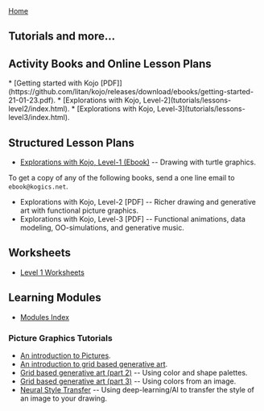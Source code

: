 <div class="nav">
  <a href="index.html">Home</a>
</div>

## Tutorials and more...

## Activity Books and Online Lesson Plans
<a name="lesson-plans">
<a name="books">
* [Getting started with Kojo [PDF]](https://github.com/litan/kojo/releases/download/ebooks/getting-started-21-01-23.pdf).
* [Explorations with Kojo, Level-2](tutorials/lessons-level2/index.html).
* [Explorations with Kojo, Level-3](tutorials/lessons-level3/index.html).

## Structured Lesson Plans
* [Explorations with Kojo, Level-1 (Ebook)](https://pantlalit.gumroad.com/l/kojo-lessons-level1) -- Drawing with turtle graphics.

To get a copy of any of the following books, send a one line email to `ebook@kogics.net`.
* Explorations with Kojo, Level-2 [PDF] -- Richer drawing and generative art with functional picture graphics.
* Explorations with Kojo, Level-3 [PDF] -- Functional animations, data modeling, OO-simulations, and generative music.


## Worksheets
* [Level 1 Worksheets](worksheets/level1/index.html)

## Learning Modules
* [Modules Index](/modules/modules-index.html)

### Picture Graphics Tutorials
* [An introduction to Pictures](tutorials/pictures-intro.html).
* [An introduction to grid based generative art](tutorials/generative-art-grid-intro.html).
* [Grid based generative art (part 2)](tutorials/generative-art-grid-part2.html) -- Using color and shape palettes.
* [Grid based generative art (part 3)](tutorials/generative-art-grid-part3.html) -- Using colors from an image.
* [Neural Style Transfer](tutorials/neural-style.html) -- Using deep-learning/AI to transfer the style of an image to your drawing.



<br/>
<br/>
<br/>
<br/>
<br/>
<br/>
<br/>
<br/>
<br/>
<br/>
<br/>
<br/>
<br/>
<br/>
<br/>
<br/>
<br/>
<br/>
<br/>
<br/>
<br/>
<br/>
<br/>
<br/>
<br/>
<br/>
<br/>
<br/>
<br/>
<br/>
<br/>
<br/>
<br/>
<br/>
<br/>
<br/>
<br/>
<br/>
<br/>
<br/>
<br/>
<br/>
